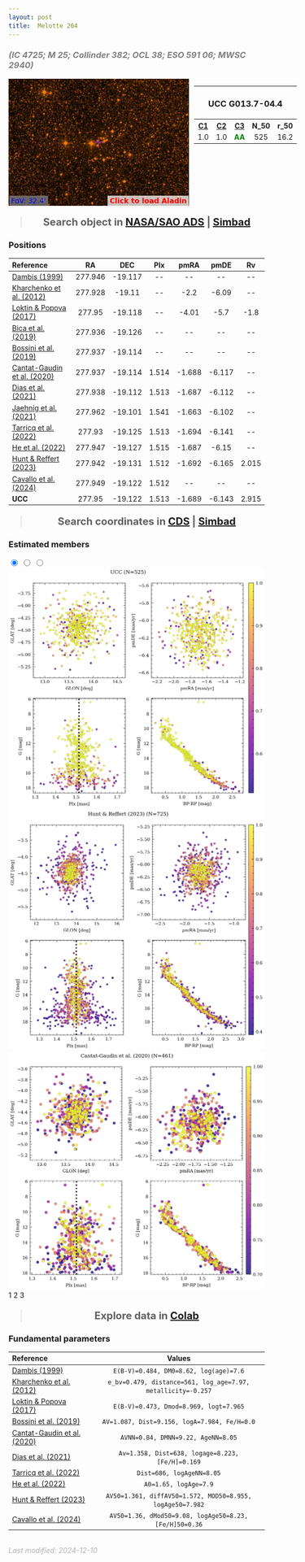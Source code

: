 ```yaml
---
layout: post
title:  Melotte 204
---
```

<h3><span style="color: #808080;"><i>(IC 4725; M 25; Collinder 382; OCL 38; ESO 591 06; MWSC 2940)</i></span></h3><div style="display: flex; justify-content: space-between; width:720px;height:250px">
<div style="text-align: center;">
<!-- WEBP image -->
<img id="myImage" src="https://raw.githubusercontent.com/ucc23/Q1N/main/plots/melotte204_aladin.webp" alt="Clickable Image" style="width:355px;height:250px; cursor: pointer;">

<!-- Div to contain Aladin Lite viewer -->
<div id="aladin-lite-div" style="width:355px;height:250px;display:none;"></div>

<!-- Aladin Lite script (will be loaded after the image is clicked) -->
<script type="text/javascript">
// Function to load Aladin Lite after image click and hide the image
function loadAladinLiteAndHideImage() {
    // Dynamically load the Aladin Lite script
    let aladinScript = document.createElement('script');
    aladinScript.src = "https://aladin.cds.unistra.fr/AladinLite/api/v3/latest/aladin.js";
    aladinScript.charset = "utf-8";
    aladinScript.onload = function () {
        A.init.then(() => {
            let aladin = A.aladin('#aladin-lite-div', {survey:"P/DSS2/color", fov:0.54, target: "277.95 -19.122"});
            // Remove the image
            document.getElementById('myImage').remove();
            // Hide the image
            //document.getElementById('myImage').style.visibility = "hidden";
            // Show the Aladin Lite viewer
            document.getElementById('aladin-lite-div').style.display = 'block';
        });
     };
    document.head.appendChild(aladinScript);
}
// Event listener for image click
document.getElementById('myImage').addEventListener('click', loadAladinLiteAndHideImage);
</script>
</div>
<!-- Left block -->

<table style="text-align: center; width:355px;height:250px;">
  <!-- Row 1 (title) -->
  <tr>
    <td colspan="5"><h3>UCC G013.7-04.4</h3></td>
  </tr>
  <!-- Row 2 -->
  <tr>
    <th><a href="https://ucc.ar/faq#what-are-the-c1-c2-and-c3-parameters" title="Photometric class">C1</a></th>
    <th><a href="https://ucc.ar/faq#what-are-the-c1-c2-and-c3-parameters" title="Density class">C2</a></th>
    <th><a href="https://ucc.ar/faq#what-are-the-c1-c2-and-c3-parameters" title="Combined class">C3</a></th>
    <th><div title="Stars with membership probability >50%">N_50</div></th>
    <th><div title="Radius that contains half the members [arcmin]">r_50</div></th>
  </tr>
  <!-- Row 3 -->
  <tr>
    <td>1.0</td>
    <td>1.0</td>
    <td><span style="color: green; font-weight: bold;">A</span><span style="color: green; font-weight: bold;">A</span></td>
    <td>525</td>
    <td>16.2</td>
  </tr>
</table>
</div>

> <p style="text-align:center; font-weight: bold; font-size:20px">Search object in <a data-umami-event="nasa_search" href="https://ui.adsabs.harvard.edu/search/q=%20collection%3Aastronomy%20body%3A%22Melotte%20204%22&sort=date%20desc%2C%20bibcode%20desc&p_=0" target="_blank">NASA/SAO ADS</a> | <a data-umami-event="simbad_search" href="https://simbad.cds.unistra.fr/simbad/sim-id-refs?Ident=melotte204" target="_blank">Simbad</a></p>


### Positions

| Reference    | RA    | DEC   | Plx  | pmRA  | pmDE   |  Rv  |
| :---         | :---: | :---: | :---: | :---: | :---: | :---: |
|[Dambis (1999)](https://ui.adsabs.harvard.edu/abs/1999AstL...25....7D) | 277.946 | -19.117 | -- | -- | -- | -- |
|[Kharchenko et al. (2012)](https://ui.adsabs.harvard.edu/abs/2012A%26A...543A.156K) | 277.928 | -19.11 | -- | -2.2 | -6.09 | -- |
|[Loktin & Popova (2017)](https://ui.adsabs.harvard.edu/abs/2017AstBu..72..257L) | 277.95 | -19.118 | -- | -4.01 | -5.7 | -1.8 |
|[Bica et al. (2019)](https://ui.adsabs.harvard.edu/abs/2019AJ....157...12B) | 277.936 | -19.126 | -- | -- | -- | -- |
|[Bossini et al. (2019)](https://ui.adsabs.harvard.edu/abs/2019A%26A...623A.108B) | 277.937 | -19.114 | -- | -- | -- | -- |
|[Cantat-Gaudin et al. (2020)](https://ui.adsabs.harvard.edu/abs/2020A%26A...640A...1C) | 277.937 | -19.114 | 1.514 | -1.688 | -6.117 | -- |
|[Dias et al. (2021)](https://ui.adsabs.harvard.edu/abs/2021MNRAS.504..356D) | 277.938 | -19.112 | 1.513 | -1.687 | -6.112 | -- |
|[Jaehnig et al. (2021)](https://ui.adsabs.harvard.edu/abs/2021ApJ...923..129J) | 277.962 | -19.101 | 1.541 | -1.663 | -6.102 | -- |
|[Tarricq et al. (2022)](https://ui.adsabs.harvard.edu/abs/2022A%26A...659A..59T) | 277.93 | -19.125 | 1.513 | -1.694 | -6.141 | -- |
|[He et al. (2022)](https://ui.adsabs.harvard.edu/abs/2022ApJS..262....7H) | 277.947 | -19.127 | 1.515 | -1.687 | -6.15 | -- |
|[Hunt & Reffert (2023)](https://ui.adsabs.harvard.edu/abs/2023A%26A...673A.114H) | 277.942 | -19.131 | 1.512 | -1.692 | -6.165 | 2.015 |
|[Cavallo et al. (2024)](https://ui.adsabs.harvard.edu/abs/2024AJ....167...12C) | 277.949 | -19.122 | 1.512 | -- | -- | -- |
| **UCC** |277.95 | -19.122 | 1.513 | -1.689 | -6.143 | 2.915 |

> <p style="text-align:center; font-weight: bold; font-size:20px">Search coordinates in <a data-umami-event="cds_coord_search" href="https://cdsportal.u-strasbg.fr/?target=277.95,-19.122" target="_blank">CDS</a> | <a data-umami-event="simbad_coord_search" href="https://simbad.cds.unistra.fr/mobile/object_list.html?coord=277.95%20-19.122&output=json&radius=5&userEntry=melotte204" target="_blank">Simbad</a></p>

### Estimated members

<div class="carousel">
<input type="radio" name="radio-btn" id="slide1" checked>
<input type="radio" name="radio-btn" id="slide2">
<input type="radio" name="radio-btn" id="slide3">
<div class="slides">
<div class="slide">
<a href="https://raw.githubusercontent.com/ucc23/Q1N/main/plots/melotte204.webp" target="_blank">
<img src="https://raw.githubusercontent.com/ucc23/Q1N/main/plots/melotte204.webp" alt="Melotte 204 UCC">
</a>
</div>
<div class="slide">
<a href="https://raw.githubusercontent.com/ucc23/Q1N/main/plots/melotte204_HUNT23.webp" target="_blank">
<img src="https://raw.githubusercontent.com/ucc23/Q1N/main/plots/melotte204_HUNT23.webp" alt="Melotte 204 HUNT23">
</a>
</div>
<div class="slide">
<a href="https://raw.githubusercontent.com/ucc23/Q1N/main/plots/melotte204_CANTAT20.webp" target="_blank">
<img src="https://raw.githubusercontent.com/ucc23/Q1N/main/plots/melotte204_CANTAT20.webp" alt="Melotte 204 CANTAT20">
</a>
</div>
</div>
<div class="indicators">
<label for="slide1">1</label>
<label for="slide2">2</label>
<label for="slide3">3</label>
</div>
</div>


> <p style="text-align:center; font-weight: bold; font-size:20px">Explore data in <a data-umami-event="colab" href="https://colab.research.google.com/github/ucc23/ucc/blob/main/assets/notebook.ipynb" target="_blank">Colab</a></p>


### Fundamental parameters

| Reference |  Values |
| :---         |     :---:      |
| [Dambis (1999)](https://ui.adsabs.harvard.edu/abs/1999AstL...25....7D) | `E(B-V)=0.484, DM0=8.62, log(age)=7.6` |
| [Kharchenko et al. (2012)](https://ui.adsabs.harvard.edu/abs/2012A%26A...543A.156K) | `e_bv=0.479, distance=561, log_age=7.97, metallicity=-0.257` |
| [Loktin & Popova (2017)](https://ui.adsabs.harvard.edu/abs/2017AstBu..72..257L) | `E(B-V)=0.473, Dmod=8.969, logt=7.965` |
| [Bossini et al. (2019)](https://ui.adsabs.harvard.edu/abs/2019A%26A...623A.108B) | `AV=1.087, Dist=9.156, logA=7.984, Fe/H=0.0` |
| [Cantat-Gaudin et al. (2020)](https://ui.adsabs.harvard.edu/abs/2020A%26A...640A...1C) | `AVNN=0.84, DMNN=9.22, AgeNN=8.05` |
| [Dias et al. (2021)](https://ui.adsabs.harvard.edu/abs/2021MNRAS.504..356D) | `Av=1.358, Dist=638, logage=8.223, [Fe/H]=0.169` |
| [Tarricq et al. (2022)](https://ui.adsabs.harvard.edu/abs/2022A%26A...659A..59T) | `Dist=686, logAgeNN=8.05` |
| [He et al. (2022)](https://ui.adsabs.harvard.edu/abs/2022ApJS..262....7H) | `A0=1.65, logAge=7.9` |
| [Hunt & Reffert (2023)](https://ui.adsabs.harvard.edu/abs/2023A%26A...673A.114H) | `AV50=1.361, diffAV50=1.572, MOD50=8.955, logAge50=7.982` |
| [Cavallo et al. (2024)](https://ui.adsabs.harvard.edu/abs/2024AJ....167...12C) | `AV50=1.36, dMod50=9.08, logAge50=8.23, [Fe/H]50=0.36` |

<br>
<font color="b3b1b1"><i>Last modified: 2024-12-10</i></font>
